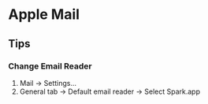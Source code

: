 # Apple Mail

## Tips

### Change Email Reader

1. Mail -> Settings...
2. General tab -> Default email reader -> Select Spark.app
